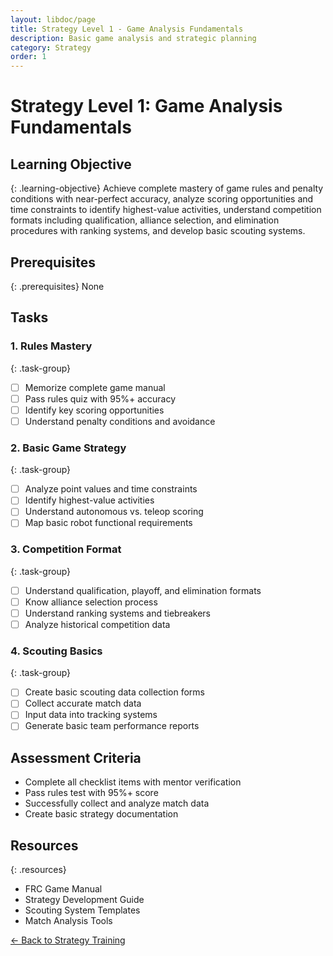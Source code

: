 ```yaml
---
layout: libdoc/page
title: Strategy Level 1 - Game Analysis Fundamentals
description: Basic game analysis and strategic planning
category: Strategy
order: 1
---
```


# Strategy Level 1: Game Analysis Fundamentals

## Learning Objective
{: .learning-objective}
Achieve complete mastery of game rules and penalty conditions with near-perfect accuracy, analyze scoring opportunities and time constraints to identify highest-value activities, understand competition formats including qualification, alliance selection, and elimination procedures with ranking systems, and develop basic scouting systems.

## Prerequisites
{: .prerequisites}
None

## Tasks

### 1. Rules Mastery
{: .task-group}
- [ ] Memorize complete game manual
- [ ] Pass rules quiz with 95%+ accuracy
- [ ] Identify key scoring opportunities
- [ ] Understand penalty conditions and avoidance

### 2. Basic Game Strategy
{: .task-group}
- [ ] Analyze point values and time constraints
- [ ] Identify highest-value activities
- [ ] Understand autonomous vs. teleop scoring
- [ ] Map basic robot functional requirements

### 3. Competition Format
{: .task-group}
- [ ] Understand qualification, playoff, and elimination formats
- [ ] Know alliance selection process
- [ ] Understand ranking systems and tiebreakers
- [ ] Analyze historical competition data

### 4. Scouting Basics
{: .task-group}
- [ ] Create basic scouting data collection forms
- [ ] Collect accurate match data
- [ ] Input data into tracking systems
- [ ] Generate basic team performance reports

## Assessment Criteria
- Complete all checklist items with mentor verification
- Pass rules test with 95%+ score
- Successfully collect and analyze match data
- Create basic strategy documentation

## Resources
{: .resources}
- FRC Game Manual
- Strategy Development Guide
- Scouting System Templates
- Match Analysis Tools

[← Back to Strategy Training](../)